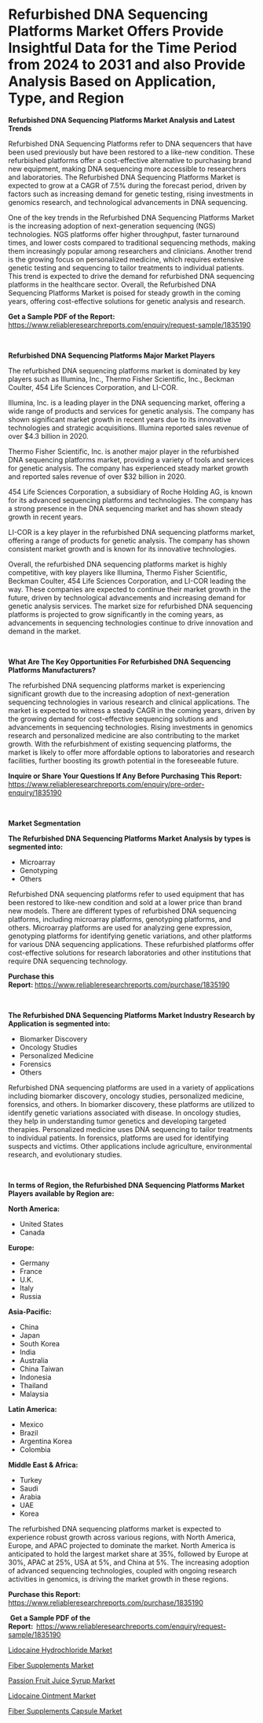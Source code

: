 <p><h1>Refurbished DNA Sequencing Platforms Market Offers Provide Insightful Data for the Time Period from 2024 to 2031 and also Provide Analysis Based on Application, Type, and Region</h1></p><p><strong>Refurbished DNA Sequencing Platforms Market Analysis and Latest Trends</strong></p>
<p><p>Refurbished DNA Sequencing Platforms refer to DNA sequencers that have been used previously but have been restored to a like-new condition. These refurbished platforms offer a cost-effective alternative to purchasing brand new equipment, making DNA sequencing more accessible to researchers and laboratories. The Refurbished DNA Sequencing Platforms Market is expected to grow at a CAGR of 7.5% during the forecast period, driven by factors such as increasing demand for genetic testing, rising investments in genomics research, and technological advancements in DNA sequencing. </p><p>One of the key trends in the Refurbished DNA Sequencing Platforms Market is the increasing adoption of next-generation sequencing (NGS) technologies. NGS platforms offer higher throughput, faster turnaround times, and lower costs compared to traditional sequencing methods, making them increasingly popular among researchers and clinicians. Another trend is the growing focus on personalized medicine, which requires extensive genetic testing and sequencing to tailor treatments to individual patients. This trend is expected to drive the demand for refurbished DNA sequencing platforms in the healthcare sector. Overall, the Refurbished DNA Sequencing Platforms Market is poised for steady growth in the coming years, offering cost-effective solutions for genetic analysis and research.</p></p>
<p><strong>Get a Sample PDF of the Report:&nbsp;</strong> <a href="https://www.reliableresearchreports.com/enquiry/request-sample/1835190">https://www.reliableresearchreports.com/enquiry/request-sample/1835190</a></p>
<p>&nbsp;</p>
<p><strong>Refurbished DNA Sequencing Platforms Major Market Players</strong></p>
<p><p>The refurbished DNA sequencing platforms market is dominated by key players such as Illumina, Inc., Thermo Fisher Scientific, Inc., Beckman Coulter, 454 Life Sciences Corporation, and LI-COR. </p><p>Illumina, Inc. is a leading player in the DNA sequencing market, offering a wide range of products and services for genetic analysis. The company has shown significant market growth in recent years due to its innovative technologies and strategic acquisitions. Illumina reported sales revenue of over $4.3 billion in 2020.</p><p>Thermo Fisher Scientific, Inc. is another major player in the refurbished DNA sequencing platforms market, providing a variety of tools and services for genetic analysis. The company has experienced steady market growth and reported sales revenue of over $32 billion in 2020.</p><p>454 Life Sciences Corporation, a subsidiary of Roche Holding AG, is known for its advanced sequencing platforms and technologies. The company has a strong presence in the DNA sequencing market and has shown steady growth in recent years.</p><p>LI-COR is a key player in the refurbished DNA sequencing platforms market, offering a range of products for genetic analysis. The company has shown consistent market growth and is known for its innovative technologies.</p><p>Overall, the refurbished DNA sequencing platforms market is highly competitive, with key players like Illumina, Thermo Fisher Scientific, Beckman Coulter, 454 Life Sciences Corporation, and LI-COR leading the way. These companies are expected to continue their market growth in the future, driven by technological advancements and increasing demand for genetic analysis services. The market size for refurbished DNA sequencing platforms is projected to grow significantly in the coming years, as advancements in sequencing technologies continue to drive innovation and demand in the market.</p></p>
<p>&nbsp;</p>
<p><strong>What Are The Key Opportunities For Refurbished DNA Sequencing Platforms Manufacturers?</strong></p>
<p><p>The refurbished DNA sequencing platforms market is experiencing significant growth due to the increasing adoption of next-generation sequencing technologies in various research and clinical applications. The market is expected to witness a steady CAGR in the coming years, driven by the growing demand for cost-effective sequencing solutions and advancements in sequencing technologies. Rising investments in genomics research and personalized medicine are also contributing to the market growth. With the refurbishment of existing sequencing platforms, the market is likely to offer more affordable options to laboratories and research facilities, further boosting its growth potential in the foreseeable future.</p></p>
<p><strong>Inquire or Share Your Questions If Any Before Purchasing This Report:</strong> <a href="https://www.reliableresearchreports.com/enquiry/pre-order-enquiry/1835190">https://www.reliableresearchreports.com/enquiry/pre-order-enquiry/1835190</a></p>
<p>&nbsp;</p>
<p><strong>Market Segmentation</strong></p>
<p><strong>The Refurbished DNA Sequencing Platforms Market Analysis by types is segmented into:</strong></p>
<p><ul><li>Microarray</li><li>Genotyping</li><li>Others</li></ul></p>
<p><p>Refurbished DNA sequencing platforms refer to used equipment that has been restored to like-new condition and sold at a lower price than brand new models. There are different types of refurbished DNA sequencing platforms, including microarray platforms, genotyping platforms, and others. Microarray platforms are used for analyzing gene expression, genotyping platforms for identifying genetic variations, and other platforms for various DNA sequencing applications. These refurbished platforms offer cost-effective solutions for research laboratories and other institutions that require DNA sequencing technology.</p></p>
<p><strong>Purchase this Report:&nbsp;</strong><a href="https://www.reliableresearchreports.com/purchase/1835190">https://www.reliableresearchreports.com/purchase/1835190</a></p>
<p>&nbsp;</p>
<p><strong>The Refurbished DNA Sequencing Platforms Market Industry Research by Application is segmented into:</strong></p>
<p><ul><li>Biomarker Discovery</li><li>Oncology Studies</li><li>Personalized Medicine</li><li>Forensics</li><li>Others</li></ul></p>
<p><p>Refurbished DNA sequencing platforms are used in a variety of applications including biomarker discovery, oncology studies, personalized medicine, forensics, and others. In biomarker discovery, these platforms are utilized to identify genetic variations associated with disease. In oncology studies, they help in understanding tumor genetics and developing targeted therapies. Personalized medicine uses DNA sequencing to tailor treatments to individual patients. In forensics, platforms are used for identifying suspects and victims. Other applications include agriculture, environmental research, and evolutionary studies.</p></p>
<p>&nbsp;</p>
<p><strong>In terms of Region, the Refurbished DNA Sequencing Platforms Market Players available by Region are:</strong></p>
<p>
    <p> <strong> North America: </strong>
        <ul>
            <li>United States</li>
            <li>Canada</li>
        </ul>
        </p> 
    <p> <strong> Europe: </strong>
        <ul>
            <li>Germany</li>
            <li>France</li>
            <li>U.K.</li>
            <li>Italy</li>
            <li>Russia</li>
        </ul>
        </p> 
    <p> <strong> Asia-Pacific: </strong>
        <ul>
            <li>China</li>
            <li>Japan</li>
            <li>South Korea</li>
            <li>India</li>
            <li>Australia</li>
            <li>China Taiwan</li>
            <li>Indonesia</li>
            <li>Thailand</li>
            <li>Malaysia</li>
        </ul>
        </p> 
    <p> <strong> Latin America: </strong>
        <ul>
            <li>Mexico</li>
            <li>Brazil</li>
            <li>Argentina Korea</li>
            <li>Colombia</li>
        </ul>
        </p> 
    <p> <strong> Middle East & Africa: </strong>
        <ul>
            <li>Turkey</li>
            <li>Saudi</li>
            <li>Arabia</li>
            <li>UAE</li>
            <li>Korea</li>
        </ul>
    </p>
    </p>
<p><p>The refurbished DNA sequencing platforms market is expected to experience robust growth across various regions, with North America, Europe, and APAC projected to dominate the market. North America is anticipated to hold the largest market share at 35%, followed by Europe at 30%, APAC at 25%, USA at 5%, and China at 5%. The increasing adoption of advanced sequencing technologies, coupled with ongoing research activities in genomics, is driving the market growth in these regions.</p></p>
<p><strong>Purchase this Report: </strong><a href="https://www.reliableresearchreports.com/purchase/1835190">https://www.reliableresearchreports.com/purchase/1835190</a></p>
<p>&nbsp;<strong>Get a Sample PDF of the Report:&nbsp;&nbsp;</strong><a href="https://www.reliableresearchreports.com/enquiry/request-sample/1835190">https://www.reliableresearchreports.com/enquiry/request-sample/1835190</a></p>
<p><strong></strong></p>
<p><p><a href="https://medium.com/@amypatel1993/lidocaine-hydrochloride-market-size-and-market-trends-complete-industry-overview-2024-to-2031-d95726ae2771">Lidocaine Hydrochloride Market</a></p><p><a href="https://medium.com/@gracemoreno2019/fiber-supplements-market-competitive-analysis-market-trends-and-forecast-to-2031-d2d31bbf5d0f">Fiber Supplements Market</a></p><p><a href="https://medium.com/@dianeharris83/passion-fruit-juice-syrup-market-size-and-market-trends-complete-industry-overview-2024-to-2031-b78fbaf53270">Passion Fruit Juice Syrup Market</a></p><p><a href="https://medium.com/@amypatel1993/lidocaine-ointment-market-outlook-industry-overview-and-forecast-2024-to-2031-591ac70976ed">Lidocaine Ointment Market</a></p><p><a href="https://medium.com/@gracemoreno2019/fiber-supplements-capsule-market-competitive-analysis-market-trends-and-forecast-to-2031-b45e5181cb0b">Fiber Supplements Capsule Market</a></p></p>